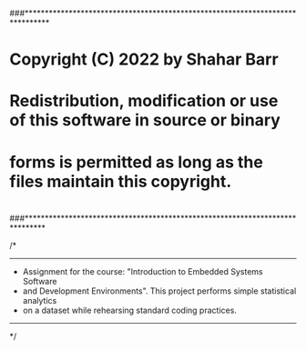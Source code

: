 ###******************************************************************************
# Copyright (C) 2022 by Shahar Barr 
#
# Redistribution, modification or use of this software in source or binary
# forms is permitted as long as the files maintain this copyright. 
#
###*****************************************************************************

/*
******************************************************************************
* Assignment for the course: "Introduction to Embedded Systems Software
* and Development Environments". This project performs simple statistical analytics 
* on a dataset while rehearsing standard coding practices. 
***************************************************************************************
*/

